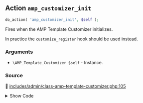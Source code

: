 ## Action `amp_customizer_init`

```php
do_action( 'amp_customizer_init', $self );
```

Fires when the AMP Template Customizer initializes.

In practice the `customize_register` hook should be used instead.

### Arguments

* `\AMP_Template_Customizer $self` - Instance.

### Source

:link: [includes/admin/class-amp-template-customizer.php:105](/includes/admin/class-amp-template-customizer.php#L105)

<details>
<summary>Show Code</summary>

```php
do_action( 'amp_customizer_init', $self );
```

</details>

